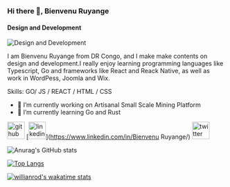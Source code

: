 ### Hi there 👋, Bienvenu Ruyange
#### Design and Development
![Design and Development](https://pbs.twimg.com/profile_banners/1423971067450826755/1628347563/600x200)

I am Bienvenu Ruyange from DR Congo, and I make make contents on design and development.I really enjoy learning programming languages like Typescript, Go and frameworks like React and Reack Native, as well as work in WordPess, Joomla and Wix.

Skills: GO/ JS / REACT / HTML / CSS

- 🔭 I’m currently working on Artisanal Small Scale Mining Platform 
- 🌱 I’m currently learning Go and Rust 


[<img src='https://cdn.jsdelivr.net/npm/simple-icons@3.0.1/icons/github.svg' alt='github' height='40'>](https://github.com/bruyange)  [<img src='https://cdn.jsdelivr.net/npm/simple-icons@3.0.1/icons/linkedin.svg' alt='linkedin' height='40'>](https://www.linkedin.com/in/Bienvenu Ruyange/)  [<img src='https://cdn.jsdelivr.net/npm/simple-icons@3.0.1/icons/twitter.svg' alt='twitter' height='40'>](https://twitter.com/BZRuyange)  


![Anurag's GitHub stats](https://github-readme-stats.vercel.app/api?username=bruyange&show_icons=true&theme=tokyonight)

[![Top Langs](https://github-readme-stats.vercel.app/api/top-langs/?username=bruyange&layout=compact)](https://github.com/bruyange/github-readme-stats)

[![willianrod's wakatime stats](https://github-readme-stats.vercel.app/api/wakatime?username=bruyange)](https://github.com/bruyange/github-readme-stats)





<!--
**bruyange/bruyange** is a ✨ _special_ ✨ repository because its `README.md` (this file) appears on your GitHub profile.

Here are some ideas to get you started:

- 🔭 I’m currently working on ...
- 🌱 I’m currently learning ...
- 👯 I’m looking to collaborate on ...
- 🤔 I’m looking for help with ...
- 💬 Ask me about ...
- 📫 How to reach me: ...
- 😄 Pronouns: ...
- ⚡ Fun fact: ...
-->
